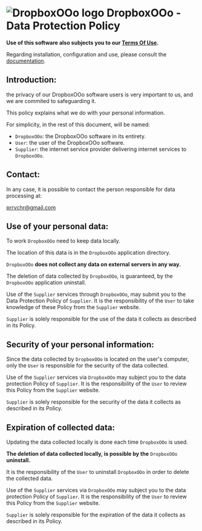 # ![DropboxOOo logo](https://prrvchr.github.io/DropboxOOo/img/DropboxOOo.png) DropboxOOo - Data Protection Policy

**Use of this software also subjects you to our [Terms Of Use](https://prrvchr.github.io/DropboxOOo/DropboxOOo/registration/TermsOfUse_en).**

Regarding installation, configuration and use, please consult the [documentation](https://prrvchr.github.io/DropboxOOo).

## Introduction:

the privacy of our DropboxOOo software users is very important to us, and we are commited to safeguarding it.

This policy explains what we do with your personal information.

For simplicity, in the rest of this document, will be named:
- `DropboxOOo`:  the DropboxOOo software in its entirety.
- `User`: the user of the DropboxOOo software.
- `Supplier`: the internet service provider delivering internet services to `DropboxOOo`.

## Contact:

In any case, it is possible to contact the person responsible for data processing at:

prrvchr@gmail.com

## Use of your personal data:

To work `DropboxOOo` need to keep data locally.

The location of this data is in the `DropboxOOo` application directory.

`DropboxOOo` **does not collect any data on external servers in any way.**

The deletion of data collected by `DropboxOOo`, is guaranteed, by the `DropboxOOo` application uninstall.

Use of the `Supplier` services through `DropboxOOo`, may submit you to the Data Protection Policy of `Supplier`. It is the responsibility of the `User` to take knowledge of these Policy from the `Supplier` website.

`Supplier` is solely responsible for the use of the data it collects as described in its Policy.

## Security of your personal information:

Since the data collected by `DropboxOOo` is located on the user's computer, only the `User` is responsible for the security of the data collected.

Use of the `Supplier` services via `DropboxOOo` may subject you to the data protection Policy of `Supplier`. It is the responsibility of the `User` to review this Policy from the `Supplier` website.

`Supplier` is solely responsible for the security of the data it collects as described in its Policy.

## Expiration of collected data:

Updating the data collected locally is done each time `DropboxOOo` is used.

**The deletion of data collected locally, is possible by the** `DropboxOOo` **uninstall.**

It is the responsibility of the `User` to uninstall `DropboxOOo` in order to delete the collected data.

Use of the `Supplier` services via `DropboxOOo` may subject you to the data protection Policy of `Supplier`. It is the responsibility of the `User` to review this Policy from the `Supplier` website.

`Supplier` is solely responsible for the expiration of the data it collects as described in its Policy.

